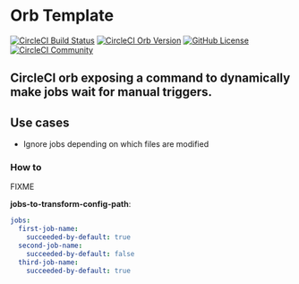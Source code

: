 # Orb Template


[![CircleCI Build Status](https://circleci.com/gh/Dot-H/orb-conditional-jobs.svg?style=shield "CircleCI Build Status")](https://circleci.com/gh/Dot-H/orb-conditional-jobs) [![CircleCI Orb Version](https://badges.circleci.com/orbs/doth/..svg)](https://circleci.com/developer/orbs/orb/doth/.) [![GitHub License](https://img.shields.io/badge/license-MIT-lightgrey.svg)](https://raw.githubusercontent.com/Dot-H/orb-conditional-jobs/master/LICENSE) [![CircleCI Community](https://img.shields.io/badge/community-CircleCI%20Discuss-343434.svg)](https://discuss.circleci.com/c/ecosystem/orbs)

CircleCI orb exposing a command to dynamically make jobs wait for manual triggers.
---

## Use cases

- Ignore jobs depending on which files are modified

### How to

FIXME

**jobs-to-transform-config-path**:
```yaml
jobs:
  first-job-name:
    succeeded-by-default: true
  second-job-name:
    succeeded-by-default: false
  third-job-name:
    succeeded-by-default: true
```
